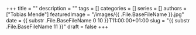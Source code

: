 +++ 
title = ""
description = ""
tags = []
categories = []
series = []
authors = ["Tobias Mende"]
featuredImage = "/images/{{ .File.BaseFileName }}.jpg"
date = {{ substr .File.BaseFileName 0 10 }}T11:00:00+01:00
slug = "{{ substr .File.BaseFileName 11 }}"
draft = false
+++
